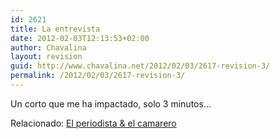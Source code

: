 ```yaml
---
id: 2621
title: La entrevista
date: 2012-02-03T12:13:53+02:00
author: Chavalina
layout: revision
guid: http://www.chavalina.net/2012/02/03/2617-revision-3/
permalink: /2012/02/03/2617-revision-3/
---
```

Un corto que me ha impactado, solo 3 minutos…



Relacionado: [El periodista & el camarero](http://www.chavalina.net/2011/12/29/el-periodista-el-camarero/)